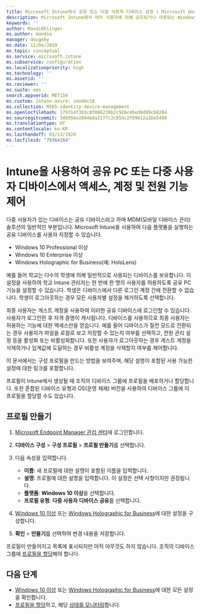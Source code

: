 ```yaml
---
title: Microsoft Intune에서 공유 또는 다중 사용자 디바이스 설정 | Microsoft Docs
description: Microsoft Intune에서 여러 사용자에 의해 공유되거나 사용되는 Windows 10 및 Windows Holographic for Business 디바이스를 추가하고 사용합니다. 모든 설정의 목록 및 Microsoft HoloLens를 비롯한 디바이스에서의 용도를 확인합니다. 게스트 계정 제어, 계정 관리 및 비활성 계정 삭제, 로컬 스토리지에 저장 허용 또는 금지, 전원 설정 및 절전 모드 옵션, 업데이트가 설치되는 시기 선택 및 디바이스 구성 프로필의 교육 환경에서 디바이스 사용
keywords: ''
author: MandiOhlinger
ms.author: mandia
manager: dougeby
ms.date: 11/04/2019
ms.topic: conceptual
ms.service: microsoft-intune
ms.subservice: configuration
ms.localizationpriority: high
ms.technology: ''
ms.assetid: ''
ms.reviewer: ''
ms.suite: ems
search.appverid: MET150
ms.custom: intune-azure; seodec18
ms.collection: M365-identity-device-management
ms.openlocfilehash: 179314f363c8f086239b2c926c4bed8d09c68204
ms.sourcegitcommit: 3d895be2844bda2177c2c85dc2f09612a1be5490
ms.translationtype: HT
ms.contentlocale: ko-KR
ms.lasthandoff: 03/13/2020
ms.locfileid: "79364164"
---
```

# <a name="control-access-accounts-and-power-features-on-shared-pc-or-multi-user-devices-using-intune"></a>Intune을 사용하여 공유 PC 또는 다중 사용자 디바이스에서 액세스, 계정 및 전원 기능 제어

다중 사용자가 있는 디바이스는 공유 디바이스라고 하며 MDM(모바일 디바이스 관리) 솔루션의 일반적인 부분입니다. Microsoft Intune을 사용하여 다음 플랫폼을 실행하는 공유 디바이스를 사용자 지정할 수 있습니다.

- Windows 10 Professional 이상
- Windows 10 Enterprise 이상
- Windows Holographic for Business(예: HoloLens)

예를 들어 학교는 다수의 학생에 의해 일반적으로 사용되는 디바이스를 보유합니다. 이 설정을 사용하여 학교 Intune 관리자는 한 번에 한 명의 사용자를 허용하도록 공유 PC 기능을 설정할 수 있습니다. 학생은 디바이스에서 다른 로그인 계정 간에 전환할 수 없습니다. 학생이 로그아웃하는 경우 모든 사용자별 설정을 제거하도록 선택합니다.

최종 사용자는 게스트 계정을 사용하여 이러한 공유 디바이스에 로그인할 수 있습니다. 사용자가 로그인한 후 자격 증명이 캐시됩니다. 디바이스를 사용하므로 최종 사용자는 허용하는 기능에 대한 액세스만을 얻습니다. 예를 들어 디바이스가 절전 모드로 전환되는 경우 사용자가 파일을 로컬로 보고 저장할 수 있는지 여부를 선택하고, 전원 관리 설정 등을 활성화 또는 비활성화합니다. 또한 사용자가 로그아웃하는 경우 게스트 계정을 삭제하거나 임계값에 도달하는 경우 비활성 계정을 삭제할지 여부를 제어합니다.

이 문서에서는 구성 프로필을 만드는 방법을 보여주며, 해당 설명이 포함된 사용 가능한 설정에 대한 링크를 포함합니다.

프로필이 Intune에서 생성될 때 조직의 디바이스 그룹에 프로필을 배포하거나 할당합니다. 또한 혼합된 디바이스 유형과 OS(운영 체제) 버전을 사용하여 디바이스 그룹에 이 프로필을 할당할 수도 있습니다.

## <a name="create-the-profile"></a>프로필 만들기

1. [Microsoft Endpoint Manager 관리 센터](https://go.microsoft.com/fwlink/?linkid=2109431)에 로그인합니다.
2. **디바이스 구성** > **구성 프로필** > **프로필 만들기**를 선택합니다.
3. 다음 속성을 입력합니다.

   - **이름**: 새 프로필에 대한 설명이 포함된 이름을 입력합니다.
   - **설명**: 프로필에 대한 설명을 입력합니다. 이 설정은 선택 사항이지만 권장됩니다.
   - **플랫폼**: **Windows 10 이상**을 선택합니다.
   - **프로필 유형**: **다중 사용자 디바이스 공유**를 선택합니다.

4. [Windows 10 이상](shared-user-device-settings-windows.md) 또는 [Windows Holographic for Business](shared-user-device-settings-windows-holographic.md)에 대한 설정을 구성합니다.

5. **확인** > **만들기**를 선택하여 변경 내용을 저장합니다.

프로필이 만들어지고 목록에 표시되지만 아직 아무것도 하지 않습니다. 조직의 디바이스 그룹에 [프로필을 할당](device-profile-assign.md)해야 합니다.

## <a name="next-steps"></a>다음 단계

- [Windows 10 이상](shared-user-device-settings-windows.md) 또는 [Windows Holographic for Business](shared-user-device-settings-windows-holographic.md)에 대한 모든 설정을 확인합니다.
- [프로필을 할당](device-profile-assign.md)하고, 해당 [상태를 모니터링](device-profile-monitor.md)합니다.
